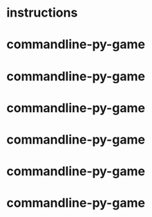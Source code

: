 # instructions
# commandline-py-game
# commandline-py-game
# commandline-py-game
# commandline-py-game
# commandline-py-game
# commandline-py-game
